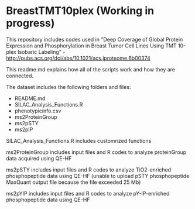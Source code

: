 # BreastTMT10plex (Working in progress)
This repository includes codes used in "Deep Coverage of Global Protein Expression and Phosphorylation in Breast Tumor Cell Lines Using TMT 10-plex Isobaric Labeling" - http://pubs.acs.org/doi/abs/10.1021/acs.jproteome.6b00374

This readme.md explains how all of the scripts work and how they are connected.

The dataset includes the following folders and files:
- README.md 
- SILAC_Analysis_Functions.R
- phenotypicinfo.csv 
- ms2ProteinGroup
- ms2pSTY
- ms2pIP

SILAC_Analysis_Functions.R includes customrized functions

ms2ProteinGroup includes input files and R codes to analyze proteinGroup data acquired using QE-HF

ms2pSTY includes input files and R codes to analyze TiO2-enriched phosphopeptide data using QE-HF (unable to upload pSTY phosphopeptide MaxQuant output file because the file exceeded 25 Mb)

ms2pYIP includes input files and R codes to analyze pY-IP-enriched phosphopeptide data using QE-HF
